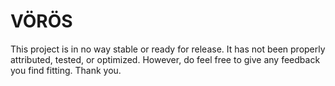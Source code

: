 # VÖRÖS
This project is in no way stable or ready for release. It has not been properly attributed, tested, or optimized.
However, do feel free to give any feedback you find fitting.
Thank you.
